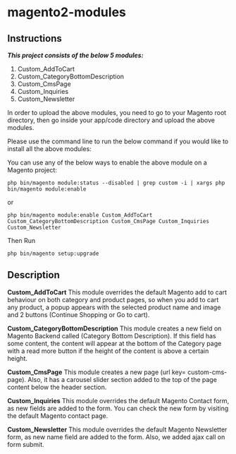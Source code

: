 # magento2-modules
## Instructions
***This project consists of the below 5 modules:***
1. Custom_AddToCart
2. Custom_CategoryBottomDescription
3. Custom_CmsPage
4. Custom_Inquiries
5. Custom_Newsletter

In order to upload the above modules, you need to go to your Magento root directory, then go inside your app/code directory and upload the above modules.  

Please use the command line to run the below command if you would like to install all the above modules:

You can use any of the below ways to enable the above module on a Magento project:
```
php bin/magento module:status --disabled | grep custom -i | xargs php bin/magento module:enable
```
or

```
php bin/magento module:enable Custom_AddToCart Custom_CategoryBottomDescription Custom_CmsPage Custom_Inquiries Custom_Newsletter

```
Then Run

```
php bin/magento setup:upgrade
```
## Description
**Custom_AddToCart**
This module overrides the default Magento add to cart behaviour on both category and product pages, so when you add to cart any product, a popup appears with the selected product name and image and 2 buttons (Continue Shopping or Go to cart).

**Custom_CategoryBottomDescription**
This module creates a new field on Magento Backend called (Category Bottom Description). If this field has some content, the content will appear at the bottom of the Category page with a read more button if the height of the content is above a certain height.

**Custom_CmsPage**
This module creates a new page (url key= custom-cms-page). Also, it has a carousel slider section added to the top of the page content below the header section.

**Custom_Inquiries**
This module overrides the default Magento Contact form, as new fields are added to the form. You can check the new form by visiting the default Magento contact page.

**Custom_Newsletter**
This module overrides the default Magento Newsletter form, as new name field are added to the form. Also, we added ajax call on form submit.

